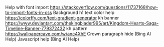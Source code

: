 Help with font import <https://stackoverflow.com/questions/11737168/how-to-import-fonts-in-css>
Background h1 text color help <https://colorffy.com/text-gradient-generator>
kh banner https://www.deviantart.com/thekingblader995/art/Kingdom-Hearts-Saga-Timeline-Banner-779372432
kh pattern <https://wallpapercave.com/w/anc4XhE>
Crown paragraph hide (Bing AI Help)
Javascript help (Bing AI Help)